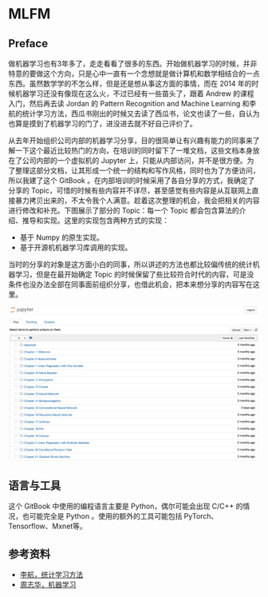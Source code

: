 # MLFM

## Preface  
做机器学习也有3年多了，走走看看了很多的东西。开始做机器学习的时候，并非特意的要做这个方向，只是心中一直有一个念想就是做计算机和数学相结合的一点东西。虽然数学学的不怎么样，但是还是想从事这方面的事情，而在 2014 年的时候机器学习还没有像现在这么火，不过已经有一些苗头了，跟着 Andrew 的课程入门，然后再去读 Jordan 的 Pattern Recognition and Machine Learning 和李航的统计学习方法，西瓜书刚出的时候又去读了西瓜书，论文也读了一些，自认为也算是摸到了机器学习的门了，进没进去就不好自己评价了。

从去年开始组织公司内部的机器学习分享，目的很简单让有兴趣有能力的同事来了解一下这个最近比较热门的方向，在培训的同时留下了一堆文档，这些文档本身放在了公司内部的一个虚拟机的 Jupyter 上，只能从内部访问，并不是很方便。为了整理这部分文档，让其形成一个统一的结构和写作风格，同时也为了方便访问，所以我建了这个 GitBook 。在内部培训的时候采用了各自分享的方式，我确定了分享的 Topic，可惜的时候有些内容并不详尽，甚至感觉有些内容是从互联网上直接暴力拷贝出来的，不太令我个人满意。趁着这次整理的机会，我会把相关的内容进行修改和补充。下图展示了部分的 Topic：每一个 Topic 都会包含算法的介绍、推导和实现。这里的实现包含两种方式的实现：

* 基于 Numpy 的原生实现。  
* 基于开源机机器学习库调用的实现。  

当时的分享的对象是这方面小白的同事，所以讲述的方法也都比较偏传统的统计机器学习，但是在最开始确定 Topic 的时候保留了些比较符合时代的内容，可是没条件也没办法全部在同事面前组织分享，也借此机会，把本来想分享的内容写在这里。

![f0.1.png](/assets/f0.1.png)

## 语言与工具  
这个 GitBook 中使用的编程语言主要是 Python，偶尔可能会出现 C/C++ 的情况，也可能完全是 Python 。使用的额外的工具可能包括 PyTorch、Tensorflow、Mxnet等。

## 参考资料  
* [李航，统计学习方法](https://book.douban.com/subject/10590856/)
* [周志华，机器学习](https://book.douban.com/subject/26708119/)
